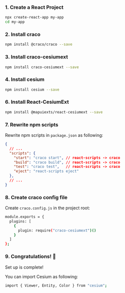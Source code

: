 

### 1. Create a React Project

```sh
npx create-react-app my-app
cd my-app
```

### 2. Install craco

```sh
npm install @craco/craco --save
```

### 3. Install craco-cesiumext

```sh
npm install craco-cesiumext --save
```

### 4. Install cesium

```sh
npm install cesium --save
```

### 6. Install React-CesiumExt

```sh
npm install @mapuiexts/react-cesiumext --save
```

### 7. Rewrite npm scripts

Rewrite npm scripts in `package.json` as following:

```json
{
  // ...
  "scripts": {
    "start": "craco start", // react-scripts -> craco
    "build": "craco build", // react-scripts -> craco
    "test": "craco test",   // react-scripts -> craco
    "eject": "react-scripts eject"
  },
  // ...
}
```

### 8. Create craco config file

Create `craco.config.js` in the project root:

```sh
module.exports = {
  plugins: [
    {
      plugin: require("craco-cesiumext")()
    }
  ]
};
```

### 9. Congratulations! 🎉

Set up is complete!

You can import Cesium as following:

```sh
import { Viewer, Entity, Color } from "cesium";
```

